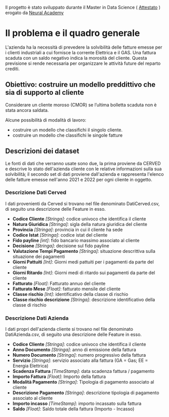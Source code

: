 Il progetto è stato sviluppato durante il Master in Data Science ( [Attestato](https://www.linkedin.com/in/federico-sassi/overlay/1635492119523/single-media-viewer/) ) erogato da [Neural Academy](https://www.linkedin.com/school/neuralacademy/)

# Il problema e il quadro generale

L'azienda ha la necessità di prevedere la solvibilità delle fatture emesse per i clienti industriali a cui fornisce la corrente Elettrica e il GAS.
Una fattura scaduta con un saldo negativo indica la morosità del cliente.
Questa previsione si rende necessaria per organizzare le attività future del reparto crediti.

## Obiettivo: costruire un modello preddittivo che sia di supporto al cliente

Considerare un cliente moroso (CMOR) se l’ultima bolletta scaduta non è stata ancora saldata.

Alcune possibilità di modalità di lavoro:

* costruire un modello che classifichi il singolo cliente.
* costruire un modello che classifichi le singole fatture

## Descrizioni dei dataset

Le fonti di dati che verranno usate sono due, la prima proviene da CERVED e descrive lo stato dell'azienda cliente con le relative informazioni sulla sua solvibilità; il secondo set di dati proviene dall'azienda e rappresenta l'elenco delle fatture emesse nell'anno 2021 e 2022 per ogni cliente in oggetto.

### Descrizione Dati Cerved

I dati provenienti da Cerved si trovano nel file denominato DatiCerved.csv, di seguito una descrizione delle Feature in esso.

- <b>Codice Cliente</b> *[Stringa]*: codice univoco che identifica il cliente
- <b>Natura Giuridica</b> *[Stringa]*: sigla della natura giuridica del cliente
- <b>Provincia</b> *[Stringa]*: provincia in cui il cliente ha sede
- <b>Codice Istat</b> *[Stringa]*: codice istat del cliente
- <b>Fido payline</b> *[int]*: fido bancario massimo associato al cliente
- <b>Decisione</b> *[Stringa]*: decisione sul fido payline
- <b>Valutazione Tempi Pagamento</b> *[Stringa]*: situazione descrittiva sulla situazione dei pagamenti
- <b>Giorni Pattuiti</b> *[Int]*: Giorni medi pattuiti per i pagamenti da parte del cliente
- <b>Giorni Ritardo</b> *[Int]*: Giorni medi di ritardo sui pagamenti da parte del cliente
- <b>Fatturato</b> *[Float]*: Fatturato annuo del cliente
- <b>Fatturato Mese</b> *[Float]*: fatturato mensile del cliente
- <b>Classe rischio</b> *[Int]*: identificativo della classe di rischio
- <b>Classe rischio descrizione</b> *[Stringa]*: descrizione identificativo della classe di rischio

### Descrizione Dati Azienda
I dati propri dell'azienda cliente si trovano nel file denominato DatiAzienda.csv, di seguito una descrizione delle Feature in esso.

- <b>Codice Cliente</b> *[Stringa]*: codice univoco che identifica il cliente
- <b>Anno Documento</b> *[Stringa]*: anno di emissione della fattura
- <b>Numero Documento</b> *[Stringa]*: numero progressivo della fattura
- <b>Servizio</b> *[Stringa]*: servizio associato alla fattura (GA = Gas; EE = Energia Elettrica)
- <b>Scadenza Fattura</b> *[TimeStamp]*: data scadenza fattura / pagamento
- <b>Importo Fattura</b> *[Float]*: Importo della fattura
- <b>Modalità Pagamento</b> *[Stringa]*: Tipologia di pagamento associato al cliente
- <b>Descrizione Pagamento</b> *[Stringa]*: descrizione tipologia di pagamento associato al cliente
- <b>Importo incasso</b> *[TimeStamp]*: importo incassato sulla fattura
- <b>Saldo</b> *[Float]*: Saldo totale della fattura (Importo - Incasso)
